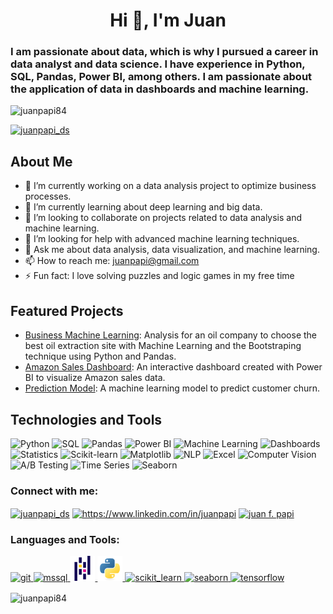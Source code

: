 <h1 align="center">Hi 👋, I'm Juan</h1>
<h3 >I am passionate about data, which is why I pursued a career in data analyst and data science. I have experience in Python, SQL, Pandas, Power BI, among others. I am passionate about the application of data in dashboards and machine learning.</h3>

<p align="left"> <img src="https://komarev.com/ghpvc/?username=juanpapi84&label=Profile%20views&color=0e75b6&style=flat" alt="juanpapi84" /> </p>

<p align="left"> <a href="https://twitter.com/juanpapi_ds" target="blank"><img src="https://img.shields.io/twitter/follow/juanpapi_ds?logo=twitter&style=for-the-badge" alt="juanpapi_ds" /></a> </p>

## About Me

- 🔭 I’m currently working on a data analysis project to optimize business processes.
- 🌱 I’m currently learning about deep learning and big data.
- 👯 I’m looking to collaborate on projects related to data analysis and machine learning.
- 🤔 I’m looking for help with advanced machine learning techniques.
- 💬 Ask me about data analysis, data visualization, and machine learning.
- 📫 How to reach me: juanpapi@gmail.com
- ⚡ Fun fact: I love solving puzzles and logic games in my free time

## Featured Projects

- [Business Machine Learning](https://github.com/JuanPapi84/Aprendizaje-automatico-en-negocios): Analysis for an oil company to choose the best oil extraction site with Machine Learning and the Bootstraping technique using Python and Pandas.
- [Amazon Sales Dashboard](https://github.com/JuanPapi84/E-Commerce-Amazon): An interactive dashboard created with Power BI to visualize Amazon sales data.
- [Prediction Model](https://github.com/JuanPapi84/Aprendizaje-Supervisado): A machine learning model to predict customer churn.
  
## Technologies and Tools

![Python](https://img.shields.io/badge/-Python-3776AB?style=flat&logo=python&logoColor=white)
![SQL](https://img.shields.io/badge/-SQL-4479A1?style=flat&logo=sql&logoColor=white)
![Pandas](https://img.shields.io/badge/-Pandas-150458?style=flat&logo=pandas&logoColor=white)
![Power BI](https://img.shields.io/badge/-Power%20BI-F2C811?style=flat&logo=power-bi&logoColor=black)
![Machine Learning](https://img.shields.io/badge/-Machine%20Learning-0085CA?style=flat&logo=machine-learning&logoColor=white)
![Dashboards](https://img.shields.io/badge/-Dashboards-0085CA?style=flat&logo=tableau&logoColor=white)
![Statistics](https://img.shields.io/badge/-Statistics-4B0082?style=flat&logo=statistics&logoColor=white)
![Scikit-learn](https://img.shields.io/badge/-Scikit--learn-F7931E?style=flat&logo=scikit-learn&logoColor=white)
![Matplotlib](https://img.shields.io/badge/-Matplotlib-11557C?style=flat&logo=plotly&logoColor=white)
![NLP](https://img.shields.io/badge/-NLP-008080?style=flat&logo=ai&logoColor=white)
![Excel](https://img.shields.io/badge/-Excel-217346?style=flat&logo=microsoft-excel&logoColor=white)
![Computer Vision](https://img.shields.io/badge/-Computer%20Vision-FF6F00?style=flat&logo=opencv&logoColor=white)
![A/B Testing](https://img.shields.io/badge/-A%2FB%20Testing-1E90FF?style=flat&logo=testing&logoColor=white)
![Time Series](https://img.shields.io/badge/-Time%20Series-32CD32?style=flat&logo=timescale&logoColor=white)
![Seaborn](https://img.shields.io/badge/-Seaborn-3776AB?style=flat&logo=seaborn&logoColor=white)

<h3 align="left">Connect with me:</h3>
<p align="left">
<a href="https://twitter.com/juanpapi_ds" target="blank"><img align="center" src="https://raw.githubusercontent.com/rahuldkjain/github-profile-readme-generator/master/src/images/icons/Social/twitter.svg" alt="juanpapi_ds" height="30" width="40" /></a>
<a href="https://linkedin.com/in/https://www.linkedin.com/in/juanpapi" target="blank"><img align="center" src="https://raw.githubusercontent.com/rahuldkjain/github-profile-readme-generator/master/src/images/icons/Social/linked-in-alt.svg" alt="https://www.linkedin.com/in/juanpapi" height="30" width="40" /></a>
<a href="https://kaggle.com/juan f. papi" target="blank"><img align="center" src="https://raw.githubusercontent.com/rahuldkjain/github-profile-readme-generator/master/src/images/icons/Social/kaggle.svg" alt="juan f. papi" height="30" width="40" /></a>
</p>

<h3 align="left">Languages and Tools:</h3>
<p align="left"> <a href="https://git-scm.com/" target="_blank" rel="noreferrer"> <img src="https://www.vectorlogo.zone/logos/git-scm/git-scm-icon.svg" alt="git" width="40" height="40"/> </a> <a href="https://www.microsoft.com/en-us/sql-server" target="_blank" rel="noreferrer"> <img src="https://www.svgrepo.com/show/303229/microsoft-sql-server-logo.svg" alt="mssql" width="40" height="40"/> </a> <a href="https://pandas.pydata.org/" target="_blank" rel="noreferrer"> <img src="https://raw.githubusercontent.com/devicons/devicon/2ae2a900d2f041da66e950e4d48052658d850630/icons/pandas/pandas-original.svg" alt="pandas" width="40" height="40"/> </a> <a href="https://www.python.org" target="_blank" rel="noreferrer"> <img src="https://raw.githubusercontent.com/devicons/devicon/master/icons/python/python-original.svg" alt="python" width="40" height="40"/> </a> <a href="https://scikit-learn.org/" target="_blank" rel="noreferrer"> <img src="https://upload.wikimedia.org/wikipedia/commons/0/05/Scikit_learn_logo_small.svg" alt="scikit_learn" width="40" height="40"/> </a> <a href="https://seaborn.pydata.org/" target="_blank" rel="noreferrer"> <img src="https://seaborn.pydata.org/_images/logo-mark-lightbg.svg" alt="seaborn" width="40" height="40"/> </a> <a href="https://www.tensorflow.org" target="_blank" rel="noreferrer"> <img src="https://www.vectorlogo.zone/logos/tensorflow/tensorflow-icon.svg" alt="tensorflow" width="40" height="40"/> </a> </p>

<p><img align="center" src="https://github-readme-stats.vercel.app/api/top-langs?username=juanpapi84&show_icons=true&locale=en&layout=compact" alt="juanpapi84" /></p>
